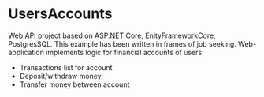 # UsersAccounts
Web API project based on ASP.NET Core, EnityFrameworkCore, PostgresSQL.
This example has been written in frames of job seeking.
Web-application implements logic for financial accounts of users:
  - Transactions list for account
  - Deposit/withdraw money
  - Transfer money between account